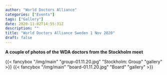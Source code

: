 ```yaml
---
author: "World Doctors Alliance"
categories: ["Events"]
tags: ["Gallery"]
date: 2020-11-02T14:55:31Z
description: ""
title: "World Doctors Alliance Sweden 1 Nov 2020"
draft: false
---
```


**A couple of photos of the WDA doctors from the Stockholm meet**

{{< fancybox "/img/main" "group-01.11.20.jpg" "Stockholm: Group" "gallery" >}}
{{< fancybox "/img/main" "board-01.11.20.jpg" "Board" "gallery" >}}